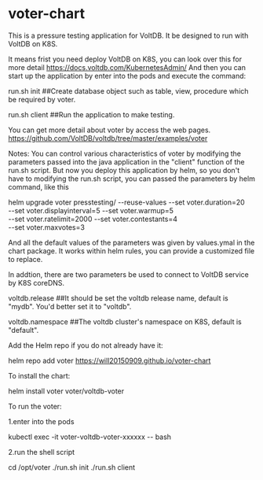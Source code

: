 # voter-chart
This is a pressure testing application for VoltDB. It be designed to run with VoltDB on K8S.

It means frist you need deploy VoltDB on K8S, you can look over this for more detail
https://docs.voltdb.com/KubernetesAdmin/
And then you can start up the application by enter into the pods and execute the command:

run.sh init   ##Create database object such as table, view, procedure which be required by voter.

run.sh client  ##Run the application to make testing.

You can get more detail about voter by access the web pages.
https://github.com/VoltDB/voltdb/tree/master/examples/voter

Notes:
You can control various characteristics of voter by modifying the parameters
passed into the java application in the "client" function of the run.sh script.
But now you deploy this application by helm, so you don't have to modifying the run.sh script,
you can passed the parameters by helm command, like this

helm upgrade voter presstesting/ --reuse-values --set voter.duration=20 \
                    --set voter.displayinterval=5  --set voter.warmup=5  \
                    --set voter.ratelimit=2000  --set voter.contestants=4 \
                    --set voter.maxvotes=3

And all the default values of the parameters was given by values.ymal in the chart package.
It works within helm rules, you can provide a customized file to replace.

In addtion, there are two parameters be used to connect to VoltDB service by K8S coreDNS.

voltdb.release  ##It should be set the voltdb release name, default is "mydb". You'd better set it to "voltdb".

voltdb.namespace  ##The voltdb cluster's namespace on K8S, default is "default".

Add the Helm repo if you do not already have it:

helm repo add voter https://will20150909.github.io/voter-chart

To install the chart:

helm install voter voter/voltdb-voter

To run the voter:

1.enter into the pods

kubectl exec -it voter-voltdb-voter-xxxxxx -- bash

2.run the shell script

cd /opt/voter
./run.sh init
./run.sh client
